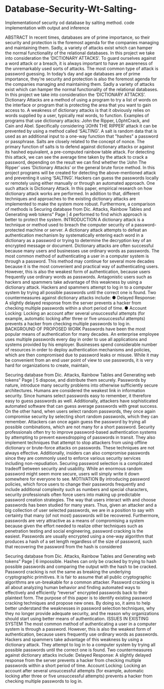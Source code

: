 # Database-Security-Wt-Salting-
Implementationof security od database by salting method. code implementation with output and inference


ABSTRACT
In recent times, databases are of prime importance, so their security and protection is the foremost agenda for the companies managing and maintaining them. Sadly, a variety of attacks exist which can hamper the normal functionality of the relational databases. In this project we take into consideration the ‘DICTIONARY ATTACKS’. To guard ourselves against a word attack or a breach, it is always important to have an awareness of the unremarkably used sorts of attacks. The most common type of attack is password guessing.
In today’s day and age databases are of prime importance, they're security and protection is also the foremost agenda for the companies managing and maintaining them. Sadly a variety of attacks exist which can hamper the normal functionality of the relational databases. In this project we take into consideration the ‘DICTIONARY ATTACKS’. Dictionary Attacks are a method of using a program to try a list of words on the interface or program that is protecting the area that you want to gain access to. A weakness of dictionary attacks is that it obviously relies on words supplied by a user, typically real words, to function. Examples of programs that use dictionary attacks: John the Ripper, L0phtCrack, and Cain and Abel.
Specifically considering ‘JOHN THE RIPPER’ attack it can be prevented by using a method called ‘SALTING’. A salt is random data that is used as an additional input to a one-way function that "hashes" a password or passphrase. Salts are closely related to the concept of nonce. The primary function of salts is to defend against dictionary attacks or against its hashed equivalent, a pre-computed rainbow table attack. For detecting this attack, we can see the average time taken by the attack to crack a password, depending on the result we can find whether the ‘John The Ripper’ uses ‘Dictionary Attacks’ or the general brute force method.
In this project programs will be created for detecting the above-mentioned attack and preventing it using ‘SALTING’. Hackers can guess the passwords locally or remotely using either manually or through an automated approach. One such attack is Dictionary Attack. In this paper, empirical research on how dictionary attack works are performed. In addition to that, different techniques and approaches to the existing dictionary attacks are implemented to make the system more robust. Furthermore, a comparison of methods is
 Securing database from Dic. Attacks, Rainbow Tables and Generating web tokens” Page | 4 performed to find which approach is better to protect the system.
INTRODUCTION
A dictionary attack is a technique or method used to breach the computer security of a password-protected machine or server. A dictionary attack attempts to defeat an authentication mechanism by systematically entering each word in a dictionary as a password or trying to determine the decryption key of an encrypted message or document. Dictionary attacks are often successful because many users and businesses use ordinary words as passwords.
The most common method of authenticating a user in a computer system is through a password. This method may continue for several more decades because it is the most convenient and practical way of authenticating users. However, this is also the weakest form of authentication, because users frequently use ordinary words as passwords. Antagonistic users such as hackers and spammers take advantage of this weakness by using a dictionary attack. Hackers and spammers attempt to log in to a computer system by trying all possible passwords until the correct one is found. Two countermeasures against dictionary attacks include:
● Delayed Response: A slightly delayed response from the server prevents a hacker from checking multiple passwords within a short period of time.
● Account Locking: Locking an account after several unsuccessful attempts (for example, automatic locking after three or five unsuccessful attempts) prevents a hacker from checking multiple passwords to log in.
BACKGROUND OF PROPOSED WORK
Passwords have been the most popular means of authentication for many decades. An enterprise employee uses multiple passwords every day in order to use all applications and systems provided by his employer. Businesses spend considerable number of resources in order to deploy authentication mechanisms and policies, which are then compromised due to password leaks or misuse. While it may be convenient from an end user point of view to use passwords, it is very hard for organizations to create, maintain,
  
 Securing database from Dic. Attacks, Rainbow Tables and Generating web tokens” Page | 5
dispose, and distribute them securely. Passwords by nature, introduce many security problems into otherwise sufficiently secure architectures. Humans are considered the weakest link in information security. Since humans select passwords easy to remember, it therefore easy to guess passwords as well. Additionally, attackers have sophisticated automated software that can guess average passwords with great success. On the other hand, when users select random passwords, they once again compromise security by selecting short random passwords, which they can remember. Attackers can once again guess the password by trying all possible combinations, which are not many for a short password.
Security professionals often try to improve password-based authentication systems by attempting to prevent eavesdropping of passwords in transit. They also implement techniques that attempt to stop attackers from using offline dictionary or brute-force attacks on passwords. These techniques are not always effective. Additionally, insiders can also compromise passwords since they are commonly used to enforce various security services including non-repudiation. Securing password selection is a complicated tradeoff between security and usability. While an enormous random password might seem more secure, users will simply write it down somewhere for everyone to see.
MOTIVATION
By introducing password policies, which force users to change their passwords frequently and include additional complexity such as numbers and special characters, security professionals often force users into making up predictable password creation strategies. The way that users interact with and choose passwords has been studied for many years. Thus, given an attacker and a big collection of user selected passwords, we are in a position to say with certainty that many (of not most) passwords will be recovered. Furthermore, passwords are very attractive as a means of compromising a system because given the effort needed to realize other techniques such as penetration testing and social engineering, password cracking is the easiest. Passwords are usually encrypted using a one-way algorithm that produces a hash of a set length regardless of the size of password, such that recovering the password from the hash is considered
 
Securing database from Dic. Attacks, Rainbow Tables and Generating web tokens” Page | 6
impossible. Hashes can only be cracked by trying to hash possible passwords and comparing the output with the hash to be cracked. Password cracking is not the same as breaking the underlying cryptographic primitives.
It is fair to assume that all public cryptographic algorithms are un-breakable for a common attacker. Password cracking is all about analyzing human behavior and finding automated ways to effectively and efficiently “reverse” encrypted passwords back to their plaintext form. The purpose of this paper is to identify existing password cracking techniques and propose new ones. By doing so, it aims to help better understand the weaknesses in password selection techniques, why they no longer provide adequate security, and the reason why organizations should start using better means of authentication.
ISSUES IN EXISTING SYSTEM
The most common method of authenticating a user in a computer system is through a password.
However, this is also the weakest form of authentication, because users frequently use ordinary words as passwords.
Hackers and spammers take advantage of this weakness by using a dictionary attack. They attempt to log in to a computer system by trying all possible passwords until the correct one is found. Two countermeasures against dictionary attacks include:
Delayed Response: A slightly delayed response from the server prevents a hacker from checking multiple passwords within a short period of time.
Account Locking: Locking an account after several unsuccessful attempts (for example, automatic locking after three or five unsuccessful attempts) prevents a hacker from checking multiple passwords to log in.
